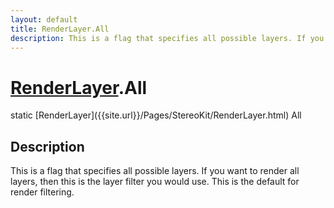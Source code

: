 ```yaml
---
layout: default
title: RenderLayer.All
description: This is a flag that specifies all possible layers. If you want to render all layers, then this is the layer filter you would use. This is the default for render filtering.
---
```

# [RenderLayer]({{site.url}}/Pages/StereoKit/RenderLayer.html).All

<div class='signature' markdown='1'>
static [RenderLayer]({{site.url}}/Pages/StereoKit/RenderLayer.html) All
</div>

## Description
This is a flag that specifies all possible layers. If you
want to render all layers, then this is the layer filter
you would use. This is the default for render filtering.

